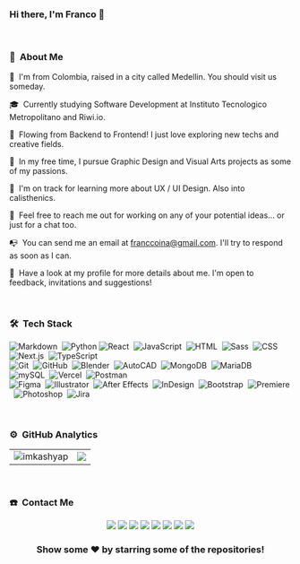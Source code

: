 ### Hi there, I'm Franco 👋

<!--
**franccoina/franccoina** is a ✨ _special_ ✨ repository because its `README.md` (this file) appears on your GitHub profile.

<!-- ## 👋 &nbsp;Hey there! I'm Franco -->

&nbsp;
### 📀 &nbsp;About Me

📍 &nbsp;I'm from Colombia, raised in a city called Medellin. You should visit us someday.

🎓 &nbsp;Currently studying Software Development at Instituto Tecnologico Metropolitano and Riwi.io.

🔎 &nbsp;Flowing from Backend to Frontend! I just love exploring new techs and creative fields.

🌱 &nbsp;In my free time, I pursue Graphic Design and Visual Arts projects as some of my passions.

🧠 &nbsp;I'm on track for learning more about UX / UI Design. Also into calisthenics.

💬 &nbsp;Feel free to reach me out for working on any of your potential ideas... or just for a chat too.

📭 &nbsp;You can send me an email at franccoina@gmail.com. I'll try to respond as soon as I can.

📄 &nbsp;Have a look at my profile for more details about me. I'm open to feedback, invitations and suggestions!

&nbsp;
### 🛠 &nbsp;Tech Stack

![Markdown](https://img.shields.io/badge/-Markdown-05122A?style=flat&logo=markdown)&nbsp;
![Python](https://img.shields.io/badge/-Python-05122A?style=flat&logo=python&logoColor=FFE873)
![React](https://img.shields.io/badge/-React-05122A?style=flat&logo=react&logoColor=FFFFFF)&nbsp;
![JavaScript](https://img.shields.io/badge/-JavaScript-05122A?style=flat&logo=javascript&logoColor=FFD43B)&nbsp;
![HTML](https://img.shields.io/badge/-HTML-05122A?style=flat&logo=HTML5)&nbsp;
![Sass](https://img.shields.io/badge/-Sass-05122A?style=flat&logo=sass&logoColor=C8849F)&nbsp;
![CSS](https://img.shields.io/badge/-CSS-05122A?style=flat&logo=CSS3&logoColor=1572B6)&nbsp;
![Next.js](https://img.shields.io/badge/-Next.js-05122A?style=flat&logo=next.js)&nbsp;
![TypeScript](https://img.shields.io/badge/-TypeScript-05122A?style=flat&logo=typescript)\
![Git](https://img.shields.io/badge/-Git-05122A?style=flat&logo=git)&nbsp;
![GitHub](https://img.shields.io/badge/-GitHub-05122A?style=flat&logo=github)&nbsp;
![Blender](https://img.shields.io/badge/-Blender-05122A?style=flat&logo=blender)&nbsp;
![AutoCAD](https://img.shields.io/badge/-AutoCAD-05122A?style=flat&logo=autocad)&nbsp;
![MongoDB](https://img.shields.io/badge/-MongoDB-05122A?style=flat&logo=mongodb)&nbsp;
![MariaDB](https://img.shields.io/badge/-MariaDB-05122A?style=flat&logo=mariadb)&nbsp;
![mySQL](https://img.shields.io/badge/-mySQL-05122A?style=flat&logo=mysql&logoColor=FF9000)&nbsp;
![Vercel](https://img.shields.io/badge/-Vercel-05122A?style=flat&logo=vercel&logoColor=999999)&nbsp;
![Postman](https://img.shields.io/badge/-Postman-05122A?style=flat&logo=postman)\
![Figma](https://img.shields.io/badge/-Figma-05122A?style=flat&logo=figma&logoColor=FFFFFF)&nbsp;
![Illustrator](https://img.shields.io/badge/-Illustrator-05122A?style=flat&logo=adobe-illustrator)&nbsp;
![After Effects](https://img.shields.io/badge/-After_Effects-05122A?style=flat&logo=adobe-after-effects&logoColor=C8849F)&nbsp;
![InDesign](https://img.shields.io/badge/-InDesign-05122A?style=flat&logo=adobe-indesign)&nbsp;
![Bootstrap](https://img.shields.io/badge/-Bootstrap-05122A?style=flat&logo=bootstrap&logoColor=563D7C)&nbsp;
![Premiere](https://img.shields.io/badge/-Premiere-05122A?style=flat&logo=adobe-premiere-pro)&nbsp;
![Photoshop](https://img.shields.io/badge/-Photoshop-05122A?style=flat&logo=adobe-photoshop)&nbsp;
![Jira](https://img.shields.io/badge/-Jira-05122A?style=flat&logo=jira)&nbsp;

&nbsp;
### ⚙️ &nbsp;GitHub Analytics

<table style="width:100%"  align="center">
  <tr>
    <td> <img src="https://github-readme-stats.vercel.app/api?username=franccoina&show_icons=true&theme=dark&locale=en&hide_border=true" alt="imkashyap" /></td>
    <td><img src="https://github-readme-stats.vercel.app/api/top-langs/?username=franccoina&theme=dark&hide_border=true&langs_count=10&layout=compact"></td>
  </tr>
</table>

&nbsp;
### ☎️ &nbsp;Contact Me

<p align="center">
  <a href="https://co.linkedin.com/in/franccoina"><img src="https://img.shields.io/badge/-David Blandón Mena-318A80?style=flat&logo=Linkedin&logoColor=white"/></a>
  <a href="https://www.facebook.com/franccoico"><img src="https://img.shields.io/badge/-David Blandón Mena-1877F0?style=flat&logo=Facebook&logoColor=white"/></a>
  <a href="https://www.behance.net/franccoina"><img src="https://img.shields.io/badge/-David Blandón Mena-572364?style=flat&logo=Behance&logoColor=white" /></a>
  <a href="https://co.pinterest.com/franccoina/"><img src="https://img.shields.io/badge/-Franccoina-BD081C?style=flat&logo=Pinterest&logoColor=white"/></a>
  <a href="https://www.reddit.com/user/Franccoina/"><img src="https://img.shields.io/badge/-Franccoina-FC5A08?style=flat&logo=Reddit&logoColor=white"/></a>
  <a href="https://www.instagram.com/franccoina/"><img src="https://img.shields.io/badge/-Franccoina-FFA500?style=flat&logo=Instagram&logoColor=white"/></a>
  <a href="https://twitter.com/franccoina"><img src="https://img.shields.io/badge/-Franccoina-808080?style=flate&logo=x&logoColor=white"/></a>
  <a href="https://www.artstation.com/franccoina"><img src="https://img.shields.io/badge/-Franccoina-25385F?style=flate&logo=artstation&logoColor=white"/></a>
</p>

<div align="center">

### Show some ❤️ by starring some of the repositories!

</div>
